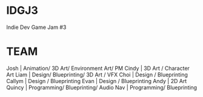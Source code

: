 # IDGJ3
Indie Dev Game Jam #3

# TEAM
Josh | Animation/ 3D Art/ Environment Art/ PM
Cindy | 3D Art / Character Art 
Liam | Design/ Blueprinting/ 3D Art / VFX
Choi | Design / Blueprinting
Callym | Design / Blueprinting
Evan | Design / Blueprinting
Andy | 2D Art
Quincy | Programming/ Blueprinting/ Audio
Nav | Programming/ Blueprinting

